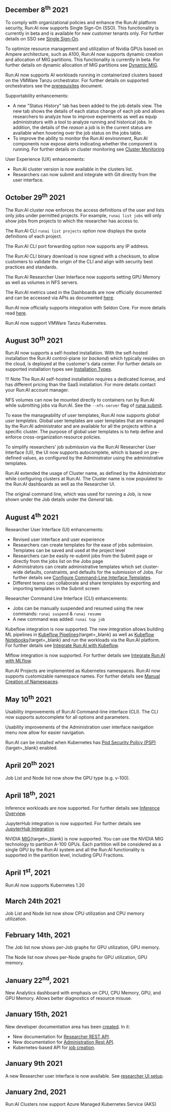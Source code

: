 ## December 8<sup>th</sup> 2021

To comply with organizational policies and enhance the Run:AI platform security, Run:AI now supports Single Sign-On (SSO). This functionality is currently in beta and is available for new customer tenants only. For further details on SSO see [Single Sign-On](../admin/runai-setup/config/sso.md).

To optimize resource management and utilization of Nvidia GPUs based on Ampere architecture, such as A100, Run:AI now supports dynamic creation and allocation of MIG partitions. This functionality is currently in beta. For further details on dynamic allocation of MIG partitions see [Dynamic MIG](../../Researcher/scheduling/fractions/#dynamic-mig).

Run:AI now supports AI workloads running in containerized clusters based on the VMWare Tanzu orchestrator. For further details on supported orchestrators see the [prerequisites](../admin/runai-setup/cluster-setup/cluster-prerequisites.md) document.

Supportability enhancements:

* A new "Status History" tab has been added to the job details view. The new tab shows the details of each status change of each job and allows researchers to analyze how to improve experiments as well as equip administrators with a tool to analyze running and historical jobs. In addition, the details of the _reason_ a job is in the current status are available when hovering over the job status on the jobs table.
* To improve the ability to monitor the Run:AI environment, Run:AI components now expose alerts indicating whether the component is running. For further details on cluster monitoring see [Cluster Monitoring](../admin/runai-setup/maintenance/monitoring.md)

User Experience (UX) enhancements:

* Run:AI cluster version is now available in the clusters list.
* Researchers can now submit and integrate with Git directly from the user interface.

## October 29<sup>th</sup> 2021

The Run:AI cluster now enforces the access definitions of the user and lists only jobs under permitted projects. For example, `runai list jobs`  will only show jobs from projects to which the researcher has access to.

The Run:AI CLI `runai list projects` option now displays the quota definitions of each project.

The Run:AI CLI port forwarding option now supports any IP address.

The Run:AI CLI binary download is now signed with a checksum, to allow customers to validate the origin of the CLI and align with security best practices and standards.

The Run:AI Researcher User Interface now supports setting GPU Memory as well as volumes in NFS servers.

The Run:AI metrics used in the Dashboards are now officially documented and can be accessed via APIs as documented [here](../developer/metrics/metrics.md).

Run:AI now officially supports integration with Seldon Core. For more details read [here](../admin/integration/seldon.md).

Run:AI now support VMWare Tanzu Kubernetes.

## August 30<sup>th</sup> 2021

Run:AI now supports a self-hosted installation. With the self-hosted installation the Run:AI control-plane (or _backend_) which typically resides on the cloud, is deployed at the customer's data center. For further details on  supported installation types see [Installation Types](../admin/runai-setup/installation-types.md).

!!! Note
    The Run:AI self-hosted installation requires a dedicated license, and has different pricing than the SaaS installation. For more details contact your Run:AI account manager.

NFS volumes can now be mounted directly to containers run by Run:AI while submitting jobs via Run:AI. See the `--nfs-server` flag of [runai submit](../Researcher/cli-reference/runai-submit.md).

To ease the manageability of user templates, Run:AI now supports _global user templates_. Global user templates are user templates that are managed by the Run:AI administrator and are available for all the projects within a specific cluster. The purpose of global user templates is to help define and enforce cross-organization resource policies.

To simplify researchers' job submission via the Run:AI Researcher User Interface (UI), the UI now supports autocomplete, which is based on pre-defined values, as configured by the Administrator using the administrative templates.

Run:AI extended the usage of Cluster name, as defined by the Administrator while configuring clusters at Run:AI. The Cluster name is now populated to the Run:AI dashboards as well as the Researcher UI.

The original command line, which was used for running a Job, is now shown under the Job details under the _General_ tab.
## August 4<sup>th</sup> 2021

Researcher User Interface (UI) enhancements:

* Revised user interface and user experience
* Researchers can create templates for the ease of jobs submission. Templates can be saved and used at the project level
* Researchers can be easily re-submit jobs from the Submit page or directly from the jobs list on the Jobs page
* Administrators can create administrative templates which set cluster-wide defaults, constraints, and defaults for the submission of Jobs. For further details see [Configure Command-Line Interface Templates](../admin/researcher-setup/templates.md).
* Different teams can collaborate and share templates by exporting and importing templates in the Submit screen

Researcher Command Line Interface (CLI) enhancements:

* Jobs can be manually suspended and resumed using the new commands: `runai suspend` & `runai resume`
* A new command was added: `runai top job`

Kubeflow integration is now supported. The new integration allows building ML pipelines in [Kubeflow Pipelines](https://www.kubeflow.org/docs/components/pipelines/){target=_blank} as well as [Kubeflow Notebooks](https://www.kubeflow.org/docs/components/notebooks/){target=_blank} and run the workloads via the Run:AI platform. For further details see [Integrate Run:AI with Kubeflow](../admin/integration/kubeflow.md).

Mlflow integration is now supported. For further details see [Integrate Run:AI with MLflow](../admin/integration/mlflow.md).

Run:AI Projects are implemented as Kubernetes namespaces. Run:AI now supports customizable namespace names. For further details see [Manual Creation of Namespaces](../admin/runai-setup/cluster-setup/customize-cluster-install.md).


## May 10<sup>th</sup> 2021
 
Usability improvements of Run:AI Command-line interface (CLI). The CLI now supports autocomplete for all options and parameters.
 
Usability improvements of the Administration user interface navigation menu now allow for easier navigation.
 
Run:AI can be installed  when Kubernetes has [Pod Security Policy (PSP)](https://kubernetes.io/docs/concepts/policy/pod-security-policy/){target=_blank} enabled.


## April 20<sup>th</sup> 2021

Job List and Node list now show the GPU type (e.g. v-100).


## April 18<sup>th</sup>, 2021

Inference workloads are now supported. For further details see [Inference Overview](../developer/inference/overview.md).

JupyterHub integration is now supported. For further details see [JupyterHub Integration](../admin/integration/jupyterhub.md)


NVIDIA [MIG](https://www.nvidia.com/en-us/technologies/multi-instance-gpu/){target=_blank} is now supported. You can use the NVIDIA MIG technology to partition A-100 GPUs. Each partition will be considered as a single GPU by the Run:AI system and all the Run:AI functionality is supported in the partition level, including GPU Fractions.



## April 1<sup>st</sup>, 2021

Run:AI now supports Kubernetes 1.20

## March 24th 2021

Job List and Node list now show CPU utilization and CPU memory utilization.

## February 14th, 2021

The Job list now shows per-Job graphs for GPU utilization, GPU memory. 

The Node list now shows per-Node graphs for GPU utilization, GPU memory. 


## January 22<sup>nd</sup>, 2021

New Analytics dashboard with emphasis on CPU, CPU Memory, GPU, and GPU Memory. Allows better diagnostics of resource misuse. 

## January 15th, 2021

New developer documentation area has been [created](../developer/overview-developer.md). In it:

* New documentation for [Researcher REST API](../developer/researcher-rest-api/overview.md).
* New documentation for [Administration Rest API](../developer/admin-rest-api/overview.md).
* Kubernetes-based API for [job creation](../developer/k8s-api/launch-job-via-kubernetes-api.md).

## January 9th 2021

A new Researcher user interface is now available. See [researcher UI setup](../admin/researcher-setup/researcher-ui-setup.md).

## January 2nd, 2021

Run:AI Clusters now support Azure Managed Kubernetes Service (AKS)


